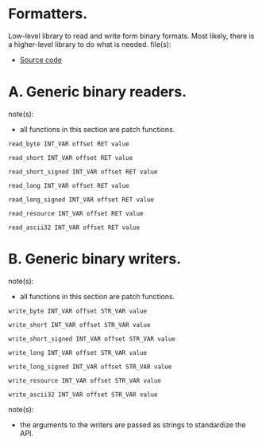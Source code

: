 # Formatters.

Low-level library to read and write form binary formats. Most likely, there is a higher-level library to do what is needed.
file(s):

* [Source code](../../../internal/binary.tpa)

# A. Generic binary readers.

note(s):
* all functions in this section are patch functions.

`read_byte INT_VAR offset RET value`

`read_short INT_VAR offset RET value`

`read_short_signed INT_VAR offset RET value`

`read_long INT_VAR offset RET value`

`read_long_signed INT_VAR offset RET value`

`read_resource INT_VAR offset RET value`

`read_ascii32 INT_VAR offset RET value`

# B. Generic binary writers.

note(s):
* all functions in this section are patch functions.

`write_byte INT_VAR offset STR_VAR value`

`write_short INT_VAR offset STR_VAR value`

`write_short_signed INT_VAR offset STR_VAR value`

`write_long INT_VAR offset STR_VAR value`

`write_long_signed INT_VAR offset STR_VAR value`

`write_resource INT_VAR offset STR_VAR value`

`write_ascii32 INT_VAR offset STR_VAR value`

note(s):
* the arguments to the writers are passed as strings to standardize the API.

